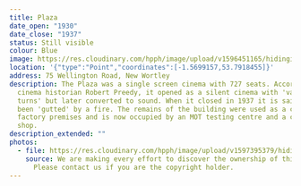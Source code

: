 ```yaml
---
title: Plaza
date_open: "1930"
date_close: "1937"
status: Still visible
colour: Blue
image: https://res.cloudinary.com/hpph/image/upload/v1596451165/hidinginplainsight/plaza_wellingtonrd.svg
location: '{"type":"Point","coordinates":[-1.5699157,53.7918455]}'
address: 75 Wellington Road, New Wortley
description: The Plaza was a single screen cinema with 727 seats. According to
  cinema historian Robert Preedy, it opened as a silent cinema with 'variety
  turns' but later converted to sound. When it closed in 1937 it is said to have
  been 'gutted' by a fire. The remains of the building were used as a clothing
  factory premises and is now occupied by an MOT testing centre and a carpet
  shop.
description_extended: ""
photos:
  - file: https://res.cloudinary.com/hpph/image/upload/v1597395379/hidinginplainsight/Plaza_Wortley.jpg
    source: We are making every effort to discover the ownership of this photo.
      Please contact us if you are the copyright holder.
---
```

